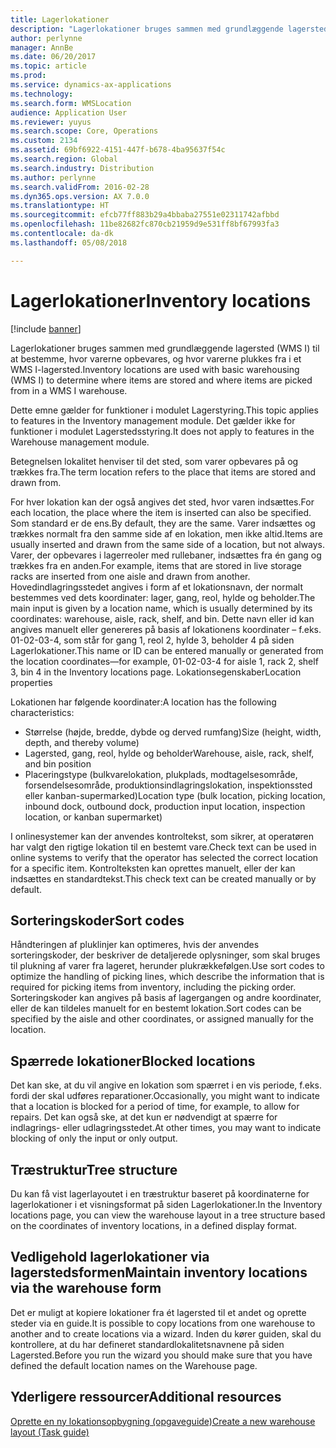 ```yaml
---
title: Lagerlokationer
description: "Lagerlokationer bruges sammen med grundlæggende lagersted (WMS I) til at bestemme, hvor varerne opbevares, og hvor varerne plukkes fra i et WMS I-lagersted."
author: perlynne
manager: AnnBe
ms.date: 06/20/2017
ms.topic: article
ms.prod: 
ms.service: dynamics-ax-applications
ms.technology: 
ms.search.form: WMSLocation
audience: Application User
ms.reviewer: yuyus
ms.search.scope: Core, Operations
ms.custom: 2134
ms.assetid: 69bf6922-4151-447f-b678-4ba95637f54c
ms.search.region: Global
ms.search.industry: Distribution
ms.author: perlynne
ms.search.validFrom: 2016-02-28
ms.dyn365.ops.version: AX 7.0.0
ms.translationtype: HT
ms.sourcegitcommit: efcb77ff883b29a4bbaba27551e02311742afbbd
ms.openlocfilehash: 11be82682fc870cb21959d9e531ff8bf67993fa3
ms.contentlocale: da-dk
ms.lasthandoff: 05/08/2018

---
```


# <a name="inventory-locations"></a><span data-ttu-id="aeb69-103">Lagerlokationer</span><span class="sxs-lookup"><span data-stu-id="aeb69-103">Inventory locations</span></span>

[!include [banner](../includes/banner.md)]

<span data-ttu-id="aeb69-104">Lagerlokationer bruges sammen med grundlæggende lagersted (WMS I) til at bestemme, hvor varerne opbevares, og hvor varerne plukkes fra i et WMS I-lagersted.</span><span class="sxs-lookup"><span data-stu-id="aeb69-104">Inventory locations are used with basic warehousing (WMS I) to determine where items are stored and where items are picked from in a WMS I warehouse.</span></span>

<span data-ttu-id="aeb69-105">Dette emne gælder for funktioner i modulet Lagerstyring.</span><span class="sxs-lookup"><span data-stu-id="aeb69-105">This topic applies to features in the Inventory management module.</span></span> <span data-ttu-id="aeb69-106">Det gælder ikke for funktioner i modulet Lagerstedsstyring.</span><span class="sxs-lookup"><span data-stu-id="aeb69-106">It does not apply to features in the Warehouse management module.</span></span>

<span data-ttu-id="aeb69-107">Betegnelsen lokalitet henviser til det sted, som varer opbevares på og trækkes fra.</span><span class="sxs-lookup"><span data-stu-id="aeb69-107">The term location refers to the place that items are stored and drawn from.</span></span>

<span data-ttu-id="aeb69-108">For hver lokation kan der også angives det sted, hvor varen indsættes.</span><span class="sxs-lookup"><span data-stu-id="aeb69-108">For each location, the place where the item is inserted can also be specified.</span></span> <span data-ttu-id="aeb69-109">Som standard er de ens.</span><span class="sxs-lookup"><span data-stu-id="aeb69-109">By default, they are the same.</span></span> <span data-ttu-id="aeb69-110">Varer indsættes og trækkes normalt fra den samme side af en lokation, men ikke altid.</span><span class="sxs-lookup"><span data-stu-id="aeb69-110">Items are usually inserted and drawn from the same side of a location, but not always.</span></span> <span data-ttu-id="aeb69-111">Varer, der opbevares i lagerreoler med rullebaner, indsættes fra én gang og trækkes fra en anden.</span><span class="sxs-lookup"><span data-stu-id="aeb69-111">For example, items that are stored in live storage racks are inserted from one aisle and drawn from another.</span></span> <span data-ttu-id="aeb69-112">Hovedindlagringsstedet angives i form af et lokationsnavn, der normalt bestemmes ved dets koordinater: lager, gang, reol, hylde og beholder.</span><span class="sxs-lookup"><span data-stu-id="aeb69-112">The main input is given by a location name, which is usually determined by its coordinates: warehouse, aisle, rack, shelf, and bin.</span></span> <span data-ttu-id="aeb69-113">Dette navn eller id kan angives manuelt eller genereres på basis af lokationens koordinater – f.eks. 01-02-03-4, som står for gang 1, reol 2, hylde 3, beholder 4 på siden Lagerlokationer.</span><span class="sxs-lookup"><span data-stu-id="aeb69-113">This name or ID can be entered manually or generated from the location coordinates—for example, 01-02-03-4 for aisle 1, rack 2, shelf 3, bin 4 in the Inventory locations page.</span></span>
<span data-ttu-id="aeb69-114">Lokationsegenskaber</span><span class="sxs-lookup"><span data-stu-id="aeb69-114">Location properties</span></span>

<span data-ttu-id="aeb69-115">Lokationen har følgende koordinater:</span><span class="sxs-lookup"><span data-stu-id="aeb69-115">A location has the following characteristics:</span></span>
-   <span data-ttu-id="aeb69-116">Størrelse (højde, bredde, dybde og derved rumfang)</span><span class="sxs-lookup"><span data-stu-id="aeb69-116">Size (height, width, depth, and thereby volume)</span></span>
-   <span data-ttu-id="aeb69-117">Lagersted, gang, reol, hylde og beholder</span><span class="sxs-lookup"><span data-stu-id="aeb69-117">Warehouse, aisle, rack, shelf, and bin position</span></span>
-   <span data-ttu-id="aeb69-118">Placeringstype (bulkvarelokation, plukplads, modtagelsesområde, forsendelsesområde, produktionsindlagringslokation, inspektionssted eller kanban-supermarked)</span><span class="sxs-lookup"><span data-stu-id="aeb69-118">Location type (bulk location, picking location, inbound dock, outbound dock, production input location, inspection location, or kanban supermarket)</span></span>

<span data-ttu-id="aeb69-119">I onlinesystemer kan der anvendes kontroltekst, som sikrer, at operatøren har valgt den rigtige lokation til en bestemt vare.</span><span class="sxs-lookup"><span data-stu-id="aeb69-119">Check text can be used in online systems to verify that the operator has selected the correct location for a specific item.</span></span> <span data-ttu-id="aeb69-120">Kontrolteksten kan oprettes manuelt, eller der kan indsættes en standardtekst.</span><span class="sxs-lookup"><span data-stu-id="aeb69-120">This check text can be created manually or by default.</span></span>

## <a name="sort-codes"></a><span data-ttu-id="aeb69-121">Sorteringskoder</span><span class="sxs-lookup"><span data-stu-id="aeb69-121">Sort codes</span></span>
<span data-ttu-id="aeb69-122">Håndteringen af pluklinjer kan optimeres, hvis der anvendes sorteringskoder, der beskriver de detaljerede oplysninger, som skal bruges til plukning af varer fra lageret, herunder plukrækkefølgen.</span><span class="sxs-lookup"><span data-stu-id="aeb69-122">Use sort codes to optimize the handling of picking lines, which describe the information that is required for picking items from inventory, including the picking order.</span></span> <span data-ttu-id="aeb69-123">Sorteringskoder kan angives på basis af lagergangen og andre koordinater, eller de kan tildeles manuelt for en bestemt lokation.</span><span class="sxs-lookup"><span data-stu-id="aeb69-123">Sort codes can be specified by the aisle and other coordinates, or assigned manually for the location.</span></span>

## <a name="blocked-locations"></a><span data-ttu-id="aeb69-124">Spærrede lokationer</span><span class="sxs-lookup"><span data-stu-id="aeb69-124">Blocked locations</span></span>
<span data-ttu-id="aeb69-125">Det kan ske, at du vil angive en lokation som spærret i en vis periode, f.eks. fordi der skal udføres reparationer.</span><span class="sxs-lookup"><span data-stu-id="aeb69-125">Occasionally, you might want to indicate that a location is blocked for a period of time, for example, to allow for repairs.</span></span> <span data-ttu-id="aeb69-126">Det kan også ske, at det kun er nødvendigt at spærre for indlagrings- eller udlagringsstedet.</span><span class="sxs-lookup"><span data-stu-id="aeb69-126">At other times, you may want to indicate blocking of only the input or only output.</span></span>

## <a name="tree-structure"></a><span data-ttu-id="aeb69-127">Træstruktur</span><span class="sxs-lookup"><span data-stu-id="aeb69-127">Tree structure</span></span>

<span data-ttu-id="aeb69-128">Du kan få vist lagerlayoutet i en træstruktur baseret på koordinaterne for lagerlokationer i et visningsformat på siden Lagerlokationer.</span><span class="sxs-lookup"><span data-stu-id="aeb69-128">In the Inventory locations page, you can view the warehouse layout in a tree structure based on the coordinates of inventory locations, in a defined display format.</span></span>

## <a name="maintain-inventory-locations-via-the-warehouse-form"></a><span data-ttu-id="aeb69-129">Vedligehold lagerlokationer via lagerstedsformen</span><span class="sxs-lookup"><span data-stu-id="aeb69-129">Maintain inventory locations via the warehouse form</span></span>

<span data-ttu-id="aeb69-130">Det er muligt at kopiere lokationer fra ét lagersted til et andet og oprette steder via en guide.</span><span class="sxs-lookup"><span data-stu-id="aeb69-130">It is possible to copy locations from one warehouse to another and to create locations via a wizard.</span></span> <span data-ttu-id="aeb69-131">Inden du kører guiden, skal du kontrollere, at du har defineret standardlokalitetsnavnene på siden Lagersted.</span><span class="sxs-lookup"><span data-stu-id="aeb69-131">Before you run the wizard you should make sure that you have defined the default location names on the Warehouse page.</span></span>



<a name="additional-resources"></a><span data-ttu-id="aeb69-132">Yderligere ressourcer</span><span class="sxs-lookup"><span data-stu-id="aeb69-132">Additional resources</span></span>
--------

[<span data-ttu-id="aeb69-133">Oprette en ny lokationsopbygning (opgaveguide)</span><span class="sxs-lookup"><span data-stu-id="aeb69-133">Create a new warehouse layout (Task guide)</span></span>](tasks/create-new-warehouse-layout.md)

